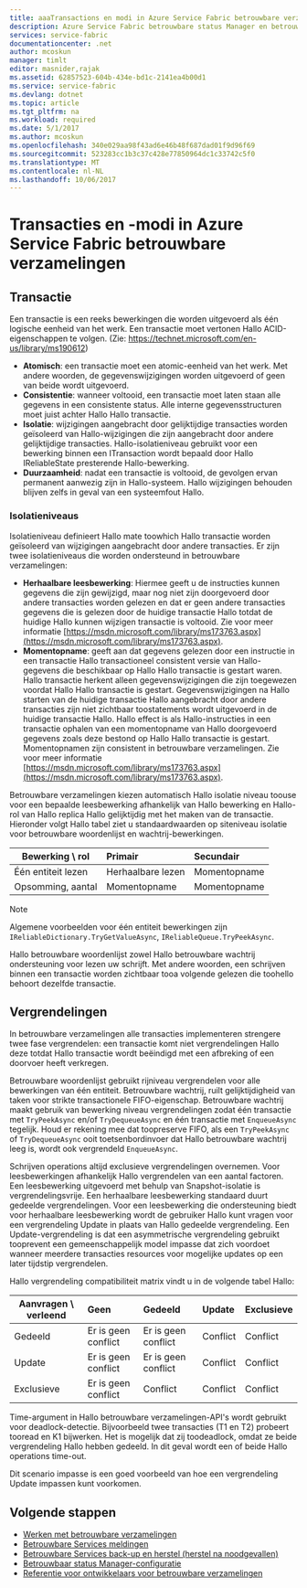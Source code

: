 ```yaml
---
title: aaaTransactions en modi in Azure Service Fabric betrouwbare verzamelingen | Microsoft Docs
description: Azure Service Fabric betrouwbare status Manager en betrouwbare verzamelingen transacties en vergrendelen.
services: service-fabric
documentationcenter: .net
author: mcoskun
manager: timlt
editor: masnider,rajak
ms.assetid: 62857523-604b-434e-bd1c-2141ea4b00d1
ms.service: service-fabric
ms.devlang: dotnet
ms.topic: article
ms.tgt_pltfrm: na
ms.workload: required
ms.date: 5/1/2017
ms.author: mcoskun
ms.openlocfilehash: 340e029aa98f43ad6e46b48f687dad01f9d96f69
ms.sourcegitcommit: 523283cc1b3c37c428e77850964dc1c33742c5f0
ms.translationtype: MT
ms.contentlocale: nl-NL
ms.lasthandoff: 10/06/2017
---
```

# <a name="transactions-and-lock-modes-in-azure-service-fabric-reliable-collections"></a>Transacties en -modi in Azure Service Fabric betrouwbare verzamelingen

## <a name="transaction"></a>Transactie
Een transactie is een reeks bewerkingen die worden uitgevoerd als één logische eenheid van het werk.
Een transactie moet vertonen Hallo ACID-eigenschappen te volgen. (Zie: https://technet.microsoft.com/en-us/library/ms190612)
* **Atomisch**: een transactie moet een atomic-eenheid van het werk. Met andere woorden, de gegevenswijzigingen worden uitgevoerd of geen van beide wordt uitgevoerd.
* **Consistentie**: wanneer voltooid, een transactie moet laten staan alle gegevens in een consistente status. Alle interne gegevensstructuren moet juist achter Hallo Hallo transactie.
* **Isolatie**: wijzigingen aangebracht door gelijktijdige transacties worden geïsoleerd van Hallo-wijzigingen die zijn aangebracht door andere gelijktijdige transacties. Hallo-isolatieniveau gebruikt voor een bewerking binnen een ITransaction wordt bepaald door Hallo IReliableState presterende Hallo-bewerking.
* **Duurzaamheid**: nadat een transactie is voltooid, de gevolgen ervan permanent aanwezig zijn in Hallo-systeem. Hallo wijzigingen behouden blijven zelfs in geval van een systeemfout Hallo.

### <a name="isolation-levels"></a>Isolatieniveaus
Isolatieniveau definieert Hallo mate toowhich Hallo transactie worden geïsoleerd van wijzigingen aangebracht door andere transacties.
Er zijn twee isolatieniveaus die worden ondersteund in betrouwbare verzamelingen:

* **Herhaalbare leesbewerking**: Hiermee geeft u de instructies kunnen gegevens die zijn gewijzigd, maar nog niet zijn doorgevoerd door andere transacties worden gelezen en dat er geen andere transacties gegevens die is gelezen door de huidige transactie Hallo totdat de huidige Hallo kunnen wijzigen transactie is voltooid. Zie voor meer informatie [https://msdn.microsoft.com/library/ms173763.aspx](https://msdn.microsoft.com/library/ms173763.aspx).
* **Momentopname**: geeft aan dat gegevens gelezen door een instructie in een transactie Hallo transactioneel consistent versie van Hallo-gegevens die beschikbaar op Hallo Hallo transactie is gestart waren.
  Hallo transactie herkent alleen gegevenswijzigingen die zijn toegewezen voordat Hallo Hallo transactie is gestart.
  Gegevenswijzigingen na Hallo starten van de huidige transactie Hallo aangebracht door andere transacties zijn niet zichtbaar toostatements wordt uitgevoerd in de huidige transactie Hallo.
  Hallo effect is als Hallo-instructies in een transactie ophalen van een momentopname van Hallo doorgevoerd gegevens zoals deze bestond op Hallo Hallo transactie is gestart.
  Momentopnamen zijn consistent in betrouwbare verzamelingen.
  Zie voor meer informatie [https://msdn.microsoft.com/library/ms173763.aspx](https://msdn.microsoft.com/library/ms173763.aspx).

Betrouwbare verzamelingen kiezen automatisch Hallo isolatie niveau toouse voor een bepaalde leesbewerking afhankelijk van Hallo bewerking en Hallo-rol van Hallo replica Hallo gelijktijdig met het maken van de transactie.
Hieronder volgt Hallo tabel ziet u standaardwaarden op siteniveau isolatie voor betrouwbare woordenlijst en wachtrij-bewerkingen.

| Bewerking \ rol | Primair | Secundair |
| --- |:--- |:--- |
| Één entiteit lezen |Herhaalbare lezen |Momentopname |
| Opsomming, aantal |Momentopname |Momentopname |

> [!NOTE]
> Algemene voorbeelden voor één entiteit bewerkingen zijn `IReliableDictionary.TryGetValueAsync`, `IReliableQueue.TryPeekAsync`.
> 

Hallo betrouwbare woordenlijst zowel Hallo betrouwbare wachtrij ondersteuning voor lezen uw schrijft.
Met andere woorden, een schrijven binnen een transactie worden zichtbaar tooa volgende gelezen die toohello behoort dezelfde transactie.

## <a name="locks"></a>Vergrendelingen
In betrouwbare verzamelingen alle transacties implementeren strengere twee fase vergrendelen: een transactie komt niet vergrendelingen Hallo deze totdat Hallo transactie wordt beëindigd met een afbreking of een doorvoer heeft verkregen.

Betrouwbare woordenlijst gebruikt rijniveau vergrendelen voor alle bewerkingen van één entiteit.
Betrouwbare wachtrij, ruilt gelijktijdigheid van taken voor strikte transactionele FIFO-eigenschap.
Betrouwbare wachtrij maakt gebruik van bewerking niveau vergrendelingen zodat één transactie met `TryPeekAsync` en/of `TryDequeueAsync` en één transactie met `EnqueueAsync` tegelijk.
Houd er rekening mee dat toopreserve FIFO, als een `TryPeekAsync` of `TryDequeueAsync` ooit toetsenbordinvoer dat Hallo betrouwbare wachtrij leeg is, wordt ook vergrendeld `EnqueueAsync`.

Schrijven operations altijd exclusieve vergrendelingen overnemen.
Voor leesbewerkingen afhankelijk Hallo vergrendelen van een aantal factoren.
Een leesbewerking uitgevoerd met behulp van Snapshot-isolatie is vergrendelingsvrije.
Een herhaalbare leesbewerking standaard duurt gedeelde vergrendelingen.
Voor een leesbewerking die ondersteuning biedt voor herhaalbare leesbewerking wordt de gebruiker Hallo kunt vragen voor een vergrendeling Update in plaats van Hallo gedeelde vergrendeling.
Een Update-vergrendeling is dat een asymmetrische vergrendeling gebruikt tooprevent een gemeenschappelijk model impasse dat zich voordoet wanneer meerdere transacties resources voor mogelijke updates op een later tijdstip vergrendelen.

Hallo vergrendeling compatibiliteit matrix vindt u in de volgende tabel Hallo:

| Aanvragen \ verleend | Geen | Gedeeld | Update | Exclusieve |
| --- |:--- |:--- |:--- |:--- |
| Gedeeld |Er is geen conflict |Er is geen conflict |Conflict |Conflict |
| Update |Er is geen conflict |Er is geen conflict |Conflict |Conflict |
| Exclusieve |Er is geen conflict |Conflict |Conflict |Conflict |

Time-argument in Hallo betrouwbare verzamelingen-API's wordt gebruikt voor deadlock-detectie.
Bijvoorbeeld twee transacties (T1 en T2) probeert tooread en K1 bijwerken.
Het is mogelijk dat zij toodeadlock, omdat ze beide vergrendeling Hallo hebben gedeeld.
In dit geval wordt een of beide Hallo operations time-out.

Dit scenario impasse is een goed voorbeeld van hoe een vergrendeling Update impassen kunt voorkomen.

## <a name="next-steps"></a>Volgende stappen
* [Werken met betrouwbare verzamelingen](service-fabric-work-with-reliable-collections.md)
* [Betrouwbare Services meldingen](service-fabric-reliable-services-notifications.md)
* [Betrouwbare Services back-up en herstel (herstel na noodgevallen)](service-fabric-reliable-services-backup-restore.md)
* [Betrouwbaar status Manager-configuratie](service-fabric-reliable-services-configuration.md)
* [Referentie voor ontwikkelaars voor betrouwbare verzamelingen](https://msdn.microsoft.com/library/azure/microsoft.servicefabric.data.collections.aspx)

